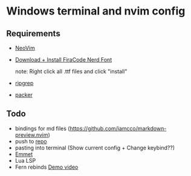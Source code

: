 # Windows terminal and nvim config

## Requirements

- [NeoVim](https://github.com/neovim/neovim/releases)
- [Download + Install FiraCode Nerd Font](https://www.nerdfonts.com/font-downloads)

    note: Right click all .ttf files and click "install" 
- [ripgrep](https://github.com/BurntSushi/ripgrep)
- [packer](https://github.com/wbthomason/packer.nvim)


## Todo
- bindings for md files (https://github.com/iamcco/markdown-preview.nvim)
- push to [repo](https://github.com/OleJoik/nvim-config)
- pasting into terminal (Show current config + Change keybind??)
- [Emmet](https://github.com/mattn/emmet-vim)
- Lua LSP
- Fern rebinds [Demo video](https://www.youtube.com/watch?v=YpzIhRoZ-tk)
